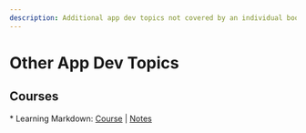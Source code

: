 ```yaml
---
description: Additional app dev topics not covered by an individual book.
---
```


# Other App Dev Topics

## Courses

 \* Learning Markdown: [Course](https://www.linkedin.com/learning/learning-markdown)​ \| [Notes](https://mkresources.gitbook.io/misc/course-notes-learning-markdown)​

